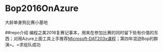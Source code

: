 # Bop2016OnAzure
大龄单身狗比赛小基地

##repo介绍
编程之美2016复赛记事本，用来在参加比赛的同时留下些有价值的东西；对用Azure上面工具上手推荐[Microsoft-DAT203x课程](https://courses.edx.org/courses/course-v1:Microsoft+DAT203x+1T2016/courseware/01e33029f64e4ae284fa2fd16b7d138a/941f705b1e3a48edbbf9fe235a7d9655/)；第四年混迹Bop的群演=。=求组队成功
